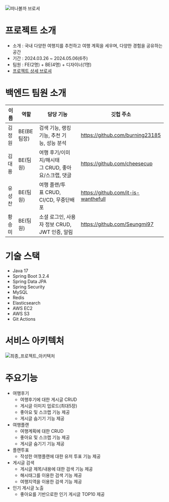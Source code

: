 ![떠나볼까 브로셔](https://github.com/cheesecup/Travly_BE/assets/92617830/4b40f78a-3a44-4147-b578-c7737bd8aa9e)

# 프로젝트 소개
- 소개 : 국내 다양한 여행지를 추천하고 여행 계획을 세우며, 다양한 경험을 공유하는 공간
- 기간 : 2024.03.26 ~ 2024.05.06(6주)
- 팀원 : FE(2명) + BE(4명) + 디자이너(1명)
- <a href="https://available-bell-499.notion.site/80371be46a734421b915bb33ceff4d99?pvs=4">프로젝트 상세 브로셔</a>

# 백엔드 팀원 소개
| 이름 | 역할 | 담당 기능 | 깃헙 주소 |
|------|-----|------------|-----------|
| 김정원 | BE(BE팀장) | 검색 기능, 랭킹 기능, 추천 기능, 성능 분석 | https://github.com/burning23185 |
| 김대용 | BE(팀원) | 여행 후기/이미지/해시태그 CRUD, 좋아요/스크랩, 댓글 | https://github.com/cheesecup |
| 유성찬 | BE(팀원) | 여행 플랜/투표 CRUD, CI/CD, 무중단배포 | https://github.com/it-is-wanthefull |
| 황승미 | BE(팀원) | 소셜 로그인, 사용자 정보 CRUD, JWT 인증, 알림 | https://github.com/Seungmi97 |

# 기술 스택
- Java 17
- Spring Boot 3.2.4
- Spring Data JPA
- Spring Security
- MySQL
- Redis
- Elasticsearch
- AWS EC2
- AWS S3
- Git Actions

# 서비스 아키텍처
![최종_프로젝트_아키텍처](https://github.com/cheesecup/Travly_BE/assets/92617830/7efdc01e-7504-4c45-9fae-c76aa2564e64)

# 주요기능
- 여행후기
  - 여행후기에 대한 게시글 CRUD
  - 게시글 이미지 업로드(최대5장)
  - 좋아요 및 스크랩 기능 제공
  - 게시글 숨기기 기능 제공
- 여행플랜
  - 여행계획에 대한 CRUD
  - 좋아요 및 스크랩 기능 제공
  - 게시글 숨기기 기능 제공
- 플랜투표
  - 작성한 여행플랜에 대한 유저 투표 기능 제공
- 게시글 검색
  - 게시글 제목/내용에 대한 검색 기능 제공
  - 해시태그를 이용한 검색 기능 제공
  - 여행지역을 이용한 검색 기능 제공
- 인기 게시글 노출
  - 좋아요를 기반으로한 인기 게시글  TOP10 제공
